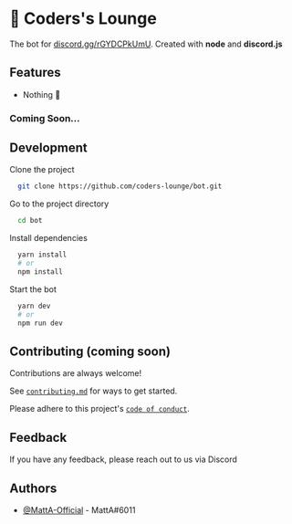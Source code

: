 # 🤖 Coders's Lounge

The bot for [discord.gg/rGYDCPkUmU](https://discord.com/invite/rGYDCPkUmU). Created with **node** and **discord.js**

## Features

- Nothing 🙂

### Coming Soon...

## Development

Clone the project

```bash
  git clone https://github.com/coders-lounge/bot.git
```

Go to the project directory

```bash
  cd bot
```

Install dependencies

```bash
  yarn install
  # or
  npm install
```

Start the bot

```bash
  yarn dev
  # or
  npm run dev
```

## Contributing (coming soon)

Contributions are always welcome!

See [`contributing.md`](/CONTRIBUTING.md) for ways to get started.

Please adhere to this project's [`code of conduct`](/CODE_OF_CONDUCT.md).

## Feedback

If you have any feedback, please reach out to us via Discord

## Authors

- [@MattA-Official](https://www.github.com/MattA-Official) - MattA#6011
